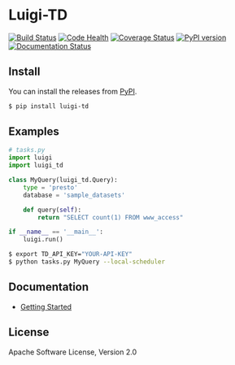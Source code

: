 # Luigi-TD

[![Build Status](https://travis-ci.org/k24d/luigi-td.svg?branch=master)](https://travis-ci.org/k24d/luigi-td)
[![Code Health](https://landscape.io/github/k24d/luigi-td/master/landscape.svg?style=flat)](https://landscape.io/github/k24d/luigi-td/master)
[![Coverage Status](https://coveralls.io/repos/k24d/luigi-td/badge.svg?branch=master)](https://coveralls.io/r/k24d/luigi-td?branch=master)
[![PyPI version](https://badge.fury.io/py/luigi-td.svg)](http://badge.fury.io/py/luigi-td)
[![Documentation Status](https://readthedocs.org/projects/luigi-td/badge/?version=latest)](https://readthedocs.org/projects/luigi-td/?badge=latest)

## Install

You can install the releases from [PyPI](https://pypi.python.org/).

```sh
$ pip install luigi-td
```

## Examples

```python
# tasks.py
import luigi
import luigi_td

class MyQuery(luigi_td.Query):
    type = 'presto'
    database = 'sample_datasets'

    def query(self):
        return "SELECT count(1) FROM www_access"

if __name__ == '__main__':
    luigi.run()
```

```sh
$ export TD_API_KEY="YOUR-API-KEY"
$ python tasks.py MyQuery --local-scheduler
```

## Documentation

* [Getting Started](http://luigi-td.readthedocs.org/en/latest/gettingstarted.html)

## License

Apache Software License, Version 2.0
